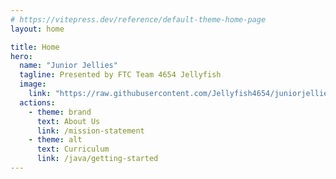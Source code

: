 ```yaml
---
# https://vitepress.dev/reference/default-theme-home-page
layout: home

title: Home
hero:
  name: "Junior Jellies"
  tagline: Presented by FTC Team 4654 Jellyfish
  image:
    link: "https://raw.githubusercontent.com/Jellyfish4654/juniorjellies/main/docs/assets/logo.png"
  actions:
    - theme: brand
      text: About Us
      link: /mission-statement
    - theme: alt
      text: Curriculum
      link: /java/getting-started
---
```


